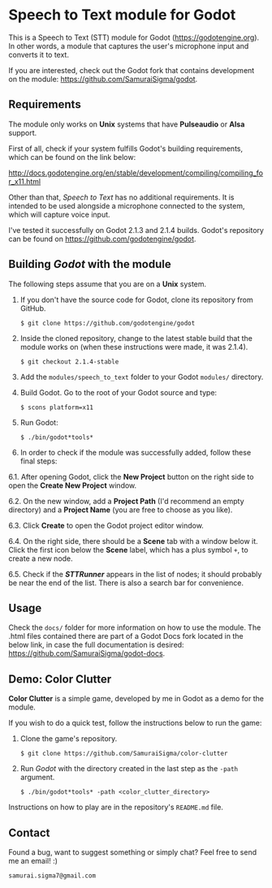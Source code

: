 Speech to Text module for Godot
===============================

This is a Speech to Text (STT) module for Godot (https://godotengine.org). In other
words, a module that captures the user's microphone input and converts it to text.

If you are interested, check out the Godot fork that contains development on the
module: https://github.com/SamuraiSigma/godot.


Requirements
------------

The module only works on **Unix** systems that have **Pulseaudio** or **Alsa**
support.

First of all, check if your system fulfills Godot's building requirements, which can
be found on the link below:

http://docs.godotengine.org/en/stable/development/compiling/compiling_for_x11.html

Other than that, *Speech to Text* has no additional requirements. It is intended to
be used alongside a microphone connected to the system, which will capture voice
input.

I've tested it successfully on Godot 2.1.3 and 2.1.4 builds. Godot's repository can
be found on https://github.com/godotengine/godot.


Building *Godot* with the module
--------------------------------

The following steps assume that you are on a **Unix** system.

1. If you don't have the source code for Godot, clone its repository from GitHub.

       $ git clone https://github.com/godotengine/godot

2. Inside the cloned repository, change to the latest stable build that the module
   works on (when these instructions were made, it was 2.1.4).

       $ git checkout 2.1.4-stable

3. Add the `modules/speech_to_text` folder to your Godot `modules/` directory.

4. Build Godot. Go to the root of your Godot source and type:

       $ scons platform=x11

5. Run Godot:

       $ ./bin/godot*tools*

6. In order to check if the module was successfully added, follow these final steps:

  6.1. After opening Godot, click the **New Project** button on the right side to
       open the **Create New Project** window.

  6.2. On the new window, add a **Project Path** (I'd recommend an empty directory)
       and a **Project Name** (you are free to choose as you like).

  6.3. Click **Create** to open the Godot project editor window.

  6.4. On the right side, there should be a **Scene** tab with a window below it.
       Click the first icon below the **Scene** label, which has a plus symbol `+`,
       to create a new node.

  6.5. Check if the ***STTRunner*** appears in the list of nodes; it should probably
       be near the end of the list. There is also a search bar for convenience.


Usage
-----

Check the `docs/` folder for more information on how to use the module. The .html
files contained there are part of a Godot Docs fork located in the below link, in
case the full documentation is desired: https://github.com/SamuraiSigma/godot-docs.


Demo: Color Clutter
-------------------

**Color Clutter** is a simple game, developed by me in Godot as a demo for the
module.

If you wish to do a quick test, follow the instructions below to run the game:

1. Clone the game's repository.

       $ git clone https://github.com/SamuraiSigma/color-clutter

2. Run *Godot* with the directory created in the last step as the `-path` argument.

       $ ./bin/godot*tools* -path <color_clutter_directory>

Instructions on how to play are in the repository's `README.md` file.


Contact
-------

Found a bug, want to suggest something or simply chat? Feel free to send me an
email! :)

`samurai.sigma7@gmail.com`
